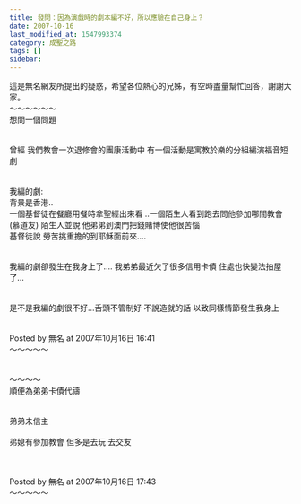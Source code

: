 ```yaml
---
title: 發問：因為演戲時的劇本編不好，所以應驗在自己身上？
date: 2007-10-16
last_modified_at: 1547993374
category: 成聖之路
tags: []
sidebar: 
---
```


<p>這是無名網友所提出的疑惑，希望各位熱心的兄姊，有空時盡量幫忙回答，謝謝大家。<br/><!--more-->～～～～～～<br/>想問一個問題<br/><br/><br/>曾經 我們教會一次退修會的團康活動中 有一個活動是寓教於樂的分組編演福音短劇<br/><br/><br/>我編的劇: <br/>背景是香港..<br/>一個基督徒在餐廳用餐時拿聖經出來看 ..一個陌生人看到跑去問他參加哪間教會(慕道友) 陌生人並說 他弟弟到澳門把錢賭博使他很苦惱 <br/>基督徒說 勞苦挑重擔的到耶穌面前來.... <br/><br/><br/>我編的劇卻發生在我身上了.... 我弟弟最近欠了很多信用卡債 住處也快變法拍屋了... <br/><br/><br/>是不是我編的劇很不好...舌頭不管制好 不說造就的話 以致同樣情節發生我身上<br/><br/><br/>Posted by 無名 at 2007年10月16日 16:41 <br/>～～～～～<br/><br/><br/>～～～～<br/>順便為弟弟卡債代禱<br/><br/><br/>弟弟未信主 <br/><br/>弟媳有參加教會 但多是去玩 去交友<br/><br/><br/><br/>Posted by 無名 at 2007年10月16日 17:43 <br/>～～～～～<br/><br/>
</p>